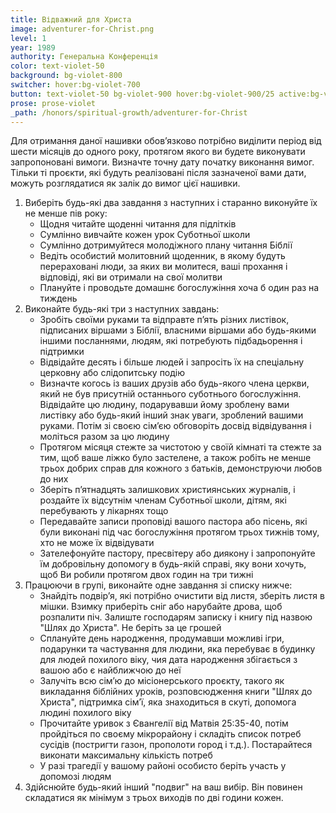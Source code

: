 ```yaml
---
title: Відважний для Христа
image: adventurer-for-Christ.png
level: 1
year: 1989
authority: Генеральна Конференція
color: text-violet-50
background: bg-violet-800
switcher: hover:bg-violet-700
button: text-violet-50 bg-violet-900 hover:bg-violet-900/25 active:bg-violet-700
prose: prose-violet
_path: /honors/spiritual-growth/adventurer-for-Christ
---
```


Для отримання даної нашивки обовʼязково потрібно виділити період від шести місяців до одного року, протягом якого ви будете виконувати запропоновані вимоги. Визначте точну дату початку виконання вимог. Тільки ті проєкти, які будуть реалізовані після зазначеної вами дати, можуть розглядатися як залік до вимог цієї нашивки.

1. Виберіть будь-які два завдання з наступних і старанно виконуйте їх не менше пів року:
   - Щодня читайте щоденні читання для підлітків
   - Сумлінно вивчайте кожен урок Суботньої школи
   - Сумлінно дотримуйтеся молодіжного плану читання Біблії
   - Ведіть особистий молитовний щоденник, в якому будуть перераховані люди, за яких ви молитеся, ваші прохання і відповіді, які ви отримали на свої молитви
   - Плануйте і проводьте домашнє богослужіння хоча б один раз на тиждень
2. Виконайте будь-які три з наступних завдань:
   - Зробіть своїми руками та відправте пʼять різних листівок, підписаних віршами з Біблії, власними віршами або будь-якими іншими посланнями, людям, які потребують підбадьорення і підтримки
   - Відвідайте десять і більше людей і запросіть їх на спеціальну церковну або слідопитську подію
   - Визначте когось із ваших друзів або будь-якого члена церкви, який не був присутній останнього суботнього богослужіння. Відвідайте цю людину, подарувавши йому зроблену вами листівку або будь-який інший знак уваги, зроблений вашими руками. Потім зі своєю сімʼєю обговоріть досвід відвідування і моліться разом за цю людину
   - Протягом місяця стежте за чистотою у своїй кімнаті та стежте за тим, щоб ваше ліжко було застелене, а також робіть не менше трьох добрих справ для кожного з батьків, демонструючи любов до них
   - Зберіть пʼятнадцять залишкових християнських журналів, і роздайте їх відсутнім членам Суботньої школи, дітям, які перебувають у лікарнях тощо
   - Передавайте записи проповіді вашого пастора або пісень, які були виконані під час богослужіння протягом трьох тижнів тому, хто не може їх відвідувати
   - Зателефонуйте пастору, пресвітеру або диякону і запропонуйте їм добровільну допомогу в будь-якій справі, яку вони хочуть, щоб Ви робили протягом двох годин на три тижні
3. Працюючи в групі, виконайте одне завдання зі списку нижче:
   - Знайдіть подвірʼя, які потрібно очистити від листя, зберіть листя в мішки. Взимку приберіть сніг або нарубайте дрова, щоб розпалити піч. Залиште господарям записку і книгу під назвою "Шлях до Христа". Не беріть за це грошей
   - Сплануйте день народження, продумавши можливі ігри, подарунки та частування для людини, яка перебуває в будинку для людей похилого віку, чия дата народження збігається з вашою або є найближчою до неї
   - Залучіть всю сімʼю до місіонерського проєкту, такого як викладання біблійних уроків, розповсюдження книги "Шлях до Христа", підтримка сімʼї, яка знаходиться в скуті, допомога людині похилого віку
   - Прочитайте уривок з Євангелії від Матвія 25:35-40, потім пройдіться по своєму мікрорайону і складіть список потреб сусідів (постригти газон, прополоти город і т.д.). Постарайтеся виконати максимальну кількість потреб
   - У разі трагедії у вашому районі особисто беріть участь у допомозі людям
4. Здійснюйте будь-який інший "подвиг" на ваш вибір. Він повинен складатися як мінімум з трьох виходів по дві години кожен.
